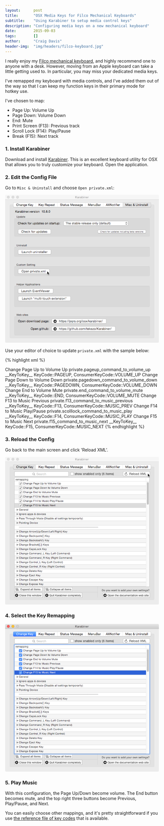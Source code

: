 ```yaml
---
layout:      post
title:       "OSX Media Keys for Filco Mechanical Keyboards"
subtitle:    "Using Karabiner to setup media control keys"
description: "Configuring media keys on a new mechanical keyboard"
date:        2015-09-03
tags:        []
author:      "Craig Davis"
header-img:  "img/headers/filco-keyboard.jpg"
---
```


I really enjoy my [Filco mechanical keyboard](http://amzn.to/1nXfUuA), and highly recommend one to anyone with a desk. However, moving from an Apple keyboard can take a little getting used to. In particular, you may miss your dedicated media keys.

I've remapped my keyboard with media controls, and I've added them out of the way so that I can keep my function keys in their primary mode for hotkey use.

I've chosen to map:

* Page Up: Volume Up
* Page Down: Volume Down
* End: Mute
* Print Screen (F13): Previous track
* Scroll Lock (F14): Play/Pause
* Break (F15): Next track

### 1. Install Karabiner
Download and install [Karabiner](https://pqrs.org/osx/karabiner/). This is an excellent keyboard utility for OSX that allows you to truly customize your keyboard. Open the application.

### 2. Edit the Config File
Go to `Misc & Uninstall` and choose `Open private.xml`:

![Open XML config file](/img/posts/osx-media-keys/open-private-xml.png)

Use your editor of choice to update `private.xml` with the sample below:

{% highlight xml %}
<?xml version="1.0"?>
<root>
  <item>
    <name>Change Page Up to Volume Up</name>
    <identifier>private.pageup_command_to_volume_up</identifier>
    <autogen>__KeyToKey__ KeyCode::PAGEUP, ConsumerKeyCode::VOLUME_UP</autogen>
  </item>
  <item>
    <name>Change Page Down to Volume Down</name>
    <identifier>private.pagedown_command_to_volume_down</identifier>
    <autogen>__KeyToKey__ KeyCode::PAGEDOWN, ConsumerKeyCode::VOLUME_DOWN</autogen>
  </item>
  <item>
    <name>Change End to Volume Mute</name>
    <identifier>private.end_command_to_volume_mute</identifier>
    <autogen>__KeyToKey__ KeyCode::END, ConsumerKeyCode::VOLUME_MUTE</autogen>
  </item>
  <item>
    <name>Change F13 to Music Previous</name>
    <identifier>private.f13_command_to_music_previous</identifier>
    <autogen>__KeyToKey__ KeyCode::F13, ConsumerKeyCode::MUSIC_PREV</autogen>
  </item>
  <item>
    <name>Change F14 to Music Play/Pause</name>
    <identifier>private.scolllock_command_to_music_play</identifier>
    <autogen>__KeyToKey__ KeyCode::F14, ConsumerKeyCode::MUSIC_PLAY</autogen>
  </item>
  <item>
    <name>Change F15 to Music Next</name>
    <identifier>private.f15_command_to_music_next</identifier>
    <autogen>__KeyToKey__ KeyCode::F15, ConsumerKeyCode::MUSIC_NEXT</autogen>
  </item>
</root>
{% endhighlight %}

### 3. Reload the Config

Go back to the main screen and click 'Reload XML'.

![](/img/posts/osx-media-keys/reload-xml.png)

### 4. Select the Key Remapping
![](/img/posts/osx-media-keys/selected-remapping.png)

### 5. Play Music

With this configuration, the Page Up/Down become volume. The End button becomes mute, and the top right three buttons become Previous, Play/Pause, and Next.

You can easily choose other mappings, and it's pretty straightforward if you use [the reference file of key codes](https://github.com/tekezo/Karabiner/blob/version_10.8.0/src/bridge/generator/keycode/data/KeyCode.data) that is available.
